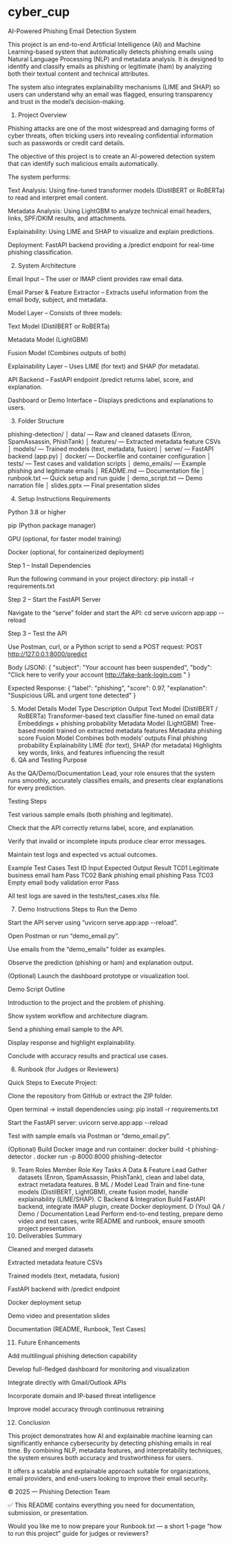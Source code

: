 # cyber_cup

AI-Powered Phishing Email Detection System

This project is an end-to-end Artificial Intelligence (AI) and Machine Learning-based system that automatically detects phishing emails using Natural Language Processing (NLP) and metadata analysis. It is designed to identify and classify emails as phishing or legitimate (ham) by analyzing both their textual content and technical attributes.

The system also integrates explainability mechanisms (LIME and SHAP) so users can understand why an email was flagged, ensuring transparency and trust in the model’s decision-making.

1. Project Overview

Phishing attacks are one of the most widespread and damaging forms of cyber threats, often tricking users into revealing confidential information such as passwords or credit card details.

The objective of this project is to create an AI-powered detection system that can identify such malicious emails automatically.

The system performs:

Text Analysis: Using fine-tuned transformer models (DistilBERT or RoBERTa) to read and interpret email content.

Metadata Analysis: Using LightGBM to analyze technical email headers, links, SPF/DKIM results, and attachments.

Explainability: Using LIME and SHAP to visualize and explain predictions.

Deployment: FastAPI backend providing a /predict endpoint for real-time phishing classification.

2. System Architecture

Email Input – The user or IMAP client provides raw email data.

Email Parser & Feature Extractor – Extracts useful information from the email body, subject, and metadata.

Model Layer – Consists of three models:

Text Model (DistilBERT or RoBERTa)

Metadata Model (LightGBM)

Fusion Model (Combines outputs of both)

Explainability Layer – Uses LIME (for text) and SHAP (for metadata).

API Backend – FastAPI endpoint /predict returns label, score, and explanation.

Dashboard or Demo Interface – Displays predictions and explanations to users.

3. Folder Structure

phishing-detection/
│ data/ — Raw and cleaned datasets (Enron, SpamAssassin, PhishTank)
│ features/ — Extracted metadata feature CSVs
│ models/ — Trained models (text, metadata, fusion)
│ serve/ — FastAPI backend (app.py)
│ docker/ — Dockerfile and container configuration
│ tests/ — Test cases and validation scripts
│ demo_emails/ — Example phishing and legitimate emails
│ README.md — Documentation file
│ runbook.txt — Quick setup and run guide
│ demo_script.txt — Demo narration file
│ slides.pptx — Final presentation slides

4. Setup Instructions
Requirements

Python 3.8 or higher

pip (Python package manager)

GPU (optional, for faster model training)

Docker (optional, for containerized deployment)

Step 1 – Install Dependencies

Run the following command in your project directory:
pip install -r requirements.txt

Step 2 – Start the FastAPI Server

Navigate to the “serve” folder and start the API:
cd serve
uvicorn app:app --reload

Step 3 – Test the API

Use Postman, curl, or a Python script to send a POST request:
POST http://127.0.0.1:8000/predict

Body (JSON):
{
"subject": "Your account has been suspended",
"body": "Click here to verify your account http://fake-bank-login.com
"
}

Expected Response:
{
"label": "phishing",
"score": 0.97,
"explanation": "Suspicious URL and urgent tone detected"
}

5. Model Details
Model Type	Description	Output
Text Model (DistilBERT / RoBERTa)	Transformer-based text classifier fine-tuned on email data	Embeddings + phishing probability
Metadata Model (LightGBM)	Tree-based model trained on extracted metadata features	Metadata phishing score
Fusion Model	Combines both models’ outputs	Final phishing probability
Explainability	LIME (for text), SHAP (for metadata)	Highlights key words, links, and features influencing the result
6. QA and Testing
Purpose

As the QA/Demo/Documentation Lead, your role ensures that the system runs smoothly, accurately classifies emails, and presents clear explanations for every prediction.

Testing Steps

Test various sample emails (both phishing and legitimate).

Check that the API correctly returns label, score, and explanation.

Verify that invalid or incomplete inputs produce clear error messages.

Maintain test logs and expected vs actual outcomes.

Example Test Cases
Test ID	Input	Expected Output	Result
TC01	Legitimate business email	ham	Pass
TC02	Bank phishing email	phishing	Pass
TC03	Empty email body	validation error	Pass

All test logs are saved in the tests/test_cases.xlsx file.

7. Demo Instructions
Steps to Run the Demo

Start the API server using “uvicorn serve.app:app --reload”.

Open Postman or run “demo_email.py”.

Use emails from the “demo_emails” folder as examples.

Observe the prediction (phishing or ham) and explanation output.

(Optional) Launch the dashboard prototype or visualization tool.

Demo Script Outline

Introduction to the project and the problem of phishing.

Show system workflow and architecture diagram.

Send a phishing email sample to the API.

Display response and highlight explainability.

Conclude with accuracy results and practical use cases.

8. Runbook (for Judges or Reviewers)

Quick Steps to Execute Project:

Clone the repository from GitHub or extract the ZIP folder.

Open terminal → install dependencies using: pip install -r requirements.txt

Start the FastAPI server: uvicorn serve.app:app --reload

Test with sample emails via Postman or “demo_email.py”.

(Optional) Build Docker image and run container:
docker build -t phishing-detector .
docker run -p 8000:8000 phishing-detector

9. Team Roles
Member	Role	Key Tasks
A	Data & Feature Lead	Gather datasets (Enron, SpamAssassin, PhishTank), clean and label data, extract metadata features.
B	ML / Model Lead	Train and fine-tune models (DistilBERT, LightGBM), create fusion model, handle explainability (LIME/SHAP).
C	Backend & Integration	Build FastAPI backend, integrate IMAP plugin, create Docker deployment.
D (You)	QA / Demo / Documentation Lead	Perform end-to-end testing, prepare demo video and test cases, write README and runbook, ensure smooth project presentation.
10. Deliverables Summary

Cleaned and merged datasets

Extracted metadata feature CSVs

Trained models (text, metadata, fusion)

FastAPI backend with /predict endpoint

Docker deployment setup

Demo video and presentation slides

Documentation (README, Runbook, Test Cases)

11. Future Enhancements

Add multilingual phishing detection capability

Develop full-fledged dashboard for monitoring and visualization

Integrate directly with Gmail/Outlook APIs

Incorporate domain and IP-based threat intelligence

Improve model accuracy through continuous retraining

12. Conclusion

This project demonstrates how AI and explainable machine learning can significantly enhance cybersecurity by detecting phishing emails in real time. By combining NLP, metadata features, and interpretability techniques, the system ensures both accuracy and trustworthiness for users.

It offers a scalable and explainable approach suitable for organizations, email providers, and end-users looking to improve their email security.

© 2025 — Phishing Detection Team

✅ This README contains everything you need for documentation, submission, or presentation.

Would you like me to now prepare your Runbook.txt — a short 1-page “how to run this project” guide for judges or reviewers?
